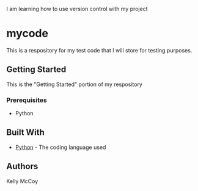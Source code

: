 I am learning how to use version control with my project
# mycode
This is a respository for my test code that I will store for testing purposes.

## Getting Started
This is the "Getting Started" portion of my respository

### Prerequisites
- Python

## Built With
* [Python](https://python.org/) - The coding language used

## Authors
Kelly McCoy
